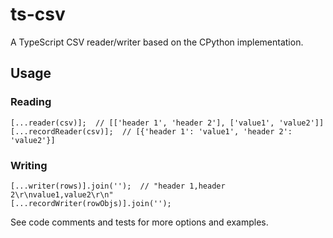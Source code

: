 # ts-csv

A TypeScript CSV reader/writer based on the CPython implementation.

## Usage

### Reading

```
[...reader(csv)];  // [['header 1', 'header 2'], ['value1', 'value2']]
[...recordReader(csv)];  // [{'header 1': 'value1', 'header 2': 'value2'}]
```

### Writing

```
[...writer(rows)].join('');  // "header 1,header 2\r\nvalue1,value2\r\n"
[...recordWriter(rowObjs)].join('');
```

See code comments and tests for more options and examples.
